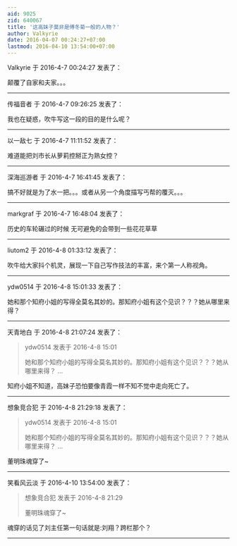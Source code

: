 ```yaml
---
aid: 9025
zid: 640067
title: '这高妹子莫非是傅冬菊一般的人物？'
author: Valkyrie
date: 2016-04-07 00:24:27+07:00
lastmod: 2016-04-10 13:54:00+07:00
---
```


Valkyrie 于 2016-4-7 00:24:27 发表了：

颠覆了自家和夫家。。。

---------

传福音者 于 2016-4-7 09:26:25 发表了：

我也在疑惑，吹牛写这一段的目的是什么呢？

---------

以一敌七 于 2016-4-7 11:11:52 发表了：

难道能把刘市长从萝莉控掰正为熟女控？

---------

深海巡游者 于 2016-4-7 16:41:45 发表了：

搞不好就是为了水一把。。。或者从另一个角度描写丐帮的覆灭。。。

---------

markgraf 于 2016-4-7 16:48:04 发表了：

历史的车轮碾过的时候 无可避免的会带到一些花花草草

---------

liutom2 于 2016-4-8 01:33:12 发表了：

吹牛给大家抖个机灵，展现一下自己写作技法的丰富，来个第一人称视角。

---------

ydw0514 于 2016-4-8 15:01:33 发表了：

她和那个知府小姐的写得全莫名其妙的。那知府小姐有这个见识？？？她从哪里来得？

---------

天青地白 于 2016-4-8 21:07:24 发表了：

> ydw0514 发表于 2016-4-8 15:01
> 
> 她和那个知府小姐的写得全莫名其妙的。那知府小姐有这个见识？？？她从哪里来得？ ...



知府小姐不知道，高妹子恐怕要像青霞一样不知不觉中走向死亡了。

---------

想象竞合犯 于 2016-4-8 21:29:18 发表了：

> ydw0514 发表于 2016-4-8 15:01
> 
> 她和那个知府小姐的写得全莫名其妙的。那知府小姐有这个见识？？？她从哪里来得？ ...



董明珠魂穿了~

---------

笑看风云淡 于 2016-4-10 13:54:00 发表了：

> 想象竞合犯 发表于 2016-4-8 21:29
> 
> 董明珠魂穿了~



魂穿的话见了刘主任第一句话就是:刘翔？跨栏那个？

---------

